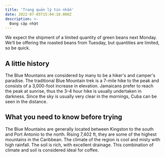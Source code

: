 ```yaml
---
title: 'Trang quản lý tin nhắn'
date: 2022-07-05T15:04:10.000Z
description: >-
  Đang cập nhật
---
```


We expect the shipment of a limited quantity of green beans next Monday. We’ll be offering the roasted beans from Tuesday, but quantities are limited, so be quick.

## A little history

The Blue Mountains are considered by many to be a hiker's and camper's paradise. The traditional Blue Mountain trek is a 7-mile hike to the peak and consists of a 3,000-foot increase in elevation. Jamaicans prefer to reach the peak at sunrise, thus the 3–4 hour hike is usually undertaken in darkness. Since the sky is usually very clear in the mornings, Cuba can be seen in the distance.

## What you need to know before trying

The Blue Mountains are generally located between Kingston to the south and Port Antonio to the north. Rising 7,402 ft, they are some of the highest mountains in the Caribbean. The climate of the region is cool and misty with high rainfall. The soil is rich, with excellent drainage. This combination of climate and soil is considered ideal for coffee.

